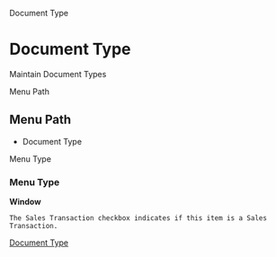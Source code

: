 
Document Type
# Document Type


Maintain Document Types

Menu Path
## Menu Path



- Document Type

Menu Type
### Menu Type

**Window**

```
The Sales Transaction checkbox indicates if this item is a Sales Transaction.
```

[Document Type](functional-guide/window/window-document-type.md)